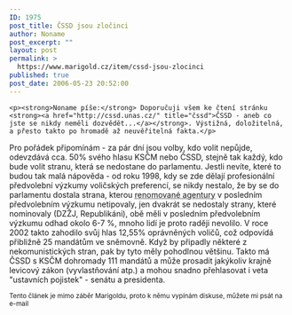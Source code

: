```yaml
---
ID: 1975
post_title: ČSSD jsou zločinci
author: Noname
post_excerpt: ""
layout: post
permalink: >
  https://www.marigold.cz/item/cssd-jsou-zlocinci
published: true
post_date: 2006-05-23 20:52:00
---
```

	<p><strong>Noname píše:</strong> Doporučuji všem ke čtení stránku <strong><a href="http://cssd.unas.cz/" title="čssd">ČSSD - aneb co jste se nikdy neměli dozvědět...</a></strong>. Výstižná, doložitelná, a přesto takto po hromadě až neuvěřitelná fakta.</p>
<p>Pro pořádek připomínám - za pár dní jsou volby, kdo volit nepůjde, odevzdává cca. 50% svého hlasu KSČM nebo ČSSD, stejně tak každý, kdo bude volit stranu, která se nedostane do parlamentu. Jestli nevíte, které to budou tak malá nápověda - od roku 1998, kdy se zde dělají profesionální předvolební výzkumy voličských preferencí, se nikdy nestalo, že by se do parlamentu dostala strana, kterou <acronym title="FACTUM, STEM">renomované agentury</acronym> v posledním předvolebním výzkumu netipovaly, jen dvakrát se nedostaly strany, které nominovaly (DZŽJ, Republikáni), obě měli v posledním předvolebním výzkumu odhad okolo 6-7 %, mnoho lidí je proto raději nevolilo. V roce 2002 takto zahodilo svůj hlas 12,55% oprávněných voličů, což odpovídá přibližně 25 mandátům ve sněmovně. Když by připadly některé z nekomunistických stran, pak by tyto měly pohodlnou většinu. Takto má ČSSD s KSČM dohromady 111 mandátů a může prosadit jakýkoliv krajně levicový zákon (vyvlastňování atp.) a mohou snadno přehlasovat i veta "ustavních pojistek" - senátu a presidenta.</p>
<p><small>Tento článek je mimo záběr Marigoldu, proto k němu vypínám diskuse, můžete mi psát na e-mail</small></p>